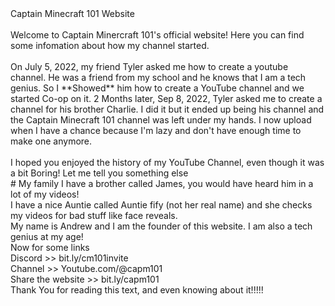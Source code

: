 <html>
   Captain Minecraft 101 Website <br /> <br />
  <body>
    Welcome to Captain Minercraft 101's official website! Here you can find some infomation about how my channel started. <br />
  <br />
    <How it began>
      On July 5, 2022, my friend Tyler asked me how to create a youtube channel. He was a friend from my school and he knows that I am a tech genius. So I **Showed** 
      him how to create a YouTube channel and we started Co-op on it. 2 Months later, Sep 8, 2022, Tyler asked me to create a channel for his brother Charlie. I did it 
      but it ended up being his channel and the Captain Minecraft 101 channel was left under my hands. I now upload when I have a chance because I'm lazy and don't 
      have enough time to make one anymore. <br /><br />
    </How it began>
    I hoped you enjoyed the history of my YouTube Channel, even though it was a bit Boring! Let me tell you something else <br />
    <My family>
      # My family
      I have a brother called James, you would have heard him in a lot of my videos! <br />
      I have a nice Auntie called Auntie fify (not her real name) and she checks my videos for bad stuff like face reveals. <br />
      My name is Andrew and I am the founder of this website. I am also a tech genius at my age! <br />
    </My family>
    Now for some links <br />
    <Links>
      Discord >> bit.ly/cm101invite <br />
      Channel >> Youtube.com/@capm101 <br />
      Share the website >> bit.ly/capm101 <br />
    Thank You for reading this text, and even knowing about it!!!!! <br />
  </body>
 </Html>
   
